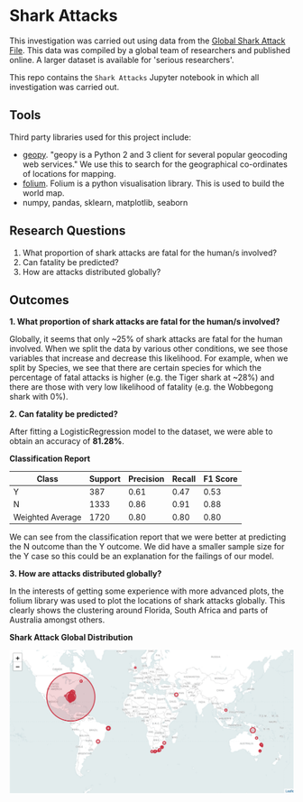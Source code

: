 # Shark Attacks

This investigation was carried out using data from the [Global Shark Attack File](http://www.sharkattackfile.net). This data was compiled by a global team of researchers and published online. A larger dataset is available for 'serious researchers'.

This repo contains the `Shark Attacks` Jupyter notebook in which all investigation was carried out.

## Tools

Third party libraries used for this project include:

* [geopy](https://geopy.readthedocs.io). "geopy is a Python 2 and 3 client for several popular geocoding web services." We use this to search for the geographical co-ordinates of locations for mapping.
* [folium](https://github.com/python-visualization/folium). Folium is a python visualisation library. This is used to build the world map.
* numpy, pandas, sklearn, matplotlib, seaborn 

## Research Questions

1. What proportion of shark attacks are fatal for the human/s involved?
2. Can fatality be predicted?
3. How are attacks distributed globally?

## Outcomes

**1. What proportion of shark attacks are fatal for the human/s involved?**

Globally, it seems that only ~25% of shark attacks are fatal for the human involved. When we split the data by various other conditions, we see those variables that increase and decrease this likelihood. For example, when we split by Species, we see that there are certain species for which the percentage of fatal attacks is higher (e.g. the Tiger shark at ~28%) and there are those with very low likelihood of fatality (e.g. the Wobbegong shark with 0%).

**2. Can fatality be predicted?**

After fitting a LogisticRegression model to the dataset, we were able to obtain an accuracy of **81.28%**.

**Classification Report**

| Class            | Support | Precision | Recall | F1 Score | 
|------------------|---------|-----------|--------|----------|
| Y                | 387     | 0.61      | 0.47   | 0.53     |
| N                | 1333    | 0.86      | 0.91   | 0.88     |
| Weighted Average | 1720    | 0.80      | 0.80   | 0.80     |

We can see from the classification report that we were better at predicting the N outcome than the Y outcome. We did have a smaller sample size for the Y case so this could be an explanation for the failings of our model.

**3. How are attacks distributed globally?**

In the interests of getting some experience with more advanced plots, the folium library was used to plot the locations of shark attacks globally. This clearly shows the clustering around Florida, South Africa and parts of Australia amongst others.

**Shark Attack Global Distribution** 

![What?](https://github.com/clarkbab/investigations/blob/master/shark_attacks/map.png?raw=true)